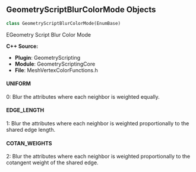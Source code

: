 ## GeometryScriptBlurColorMode Objects

```python
class GeometryScriptBlurColorMode(EnumBase)
```

EGeometry Script Blur Color Mode

**C++ Source:**

- **Plugin**: GeometryScripting
- **Module**: GeometryScriptingCore
- **File**: MeshVertexColorFunctions.h

<a id="unreal.GeometryScriptBlurColorMode.UNIFORM"></a>

#### UNIFORM

0: Blur the attributes where each neighbor is weighted equally.

<a id="unreal.GeometryScriptBlurColorMode.EDGE_LENGTH"></a>

#### EDGE_LENGTH

1: Blur the attributes where each neighbor is weighted proportionally to the shared edge length.

<a id="unreal.GeometryScriptBlurColorMode.COTAN_WEIGHTS"></a>

#### COTAN_WEIGHTS

2: Blur the attributes where each neighbor is weighted proportionally to the cotangent weight of the shared edge.

<a id="unreal.GeometryScriptGridSizingMethod"></a>